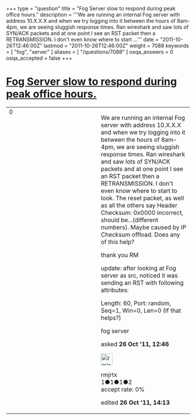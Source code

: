 +++
type = "question"
title = "Fog Server slow to respond during peak office hours."
description = '''We are running an internal Fog server with address 10.X.X.X and when we try logging into it between the hours of 8am-4pm, we are seeing sluggish response times. Ran wireshark and saw lots of SYN/ACK packets and at one point I see an RST packet then a RETRANSMISSION. I don&#x27;t even know where to start ...'''
date = "2011-10-26T12:46:00Z"
lastmod = "2011-10-26T12:46:00Z"
weight = 7088
keywords = [ "fog", "server" ]
aliases = [ "/questions/7088" ]
osqa_answers = 0
osqa_accepted = false
+++

<div class="headNormal">

# [Fog Server slow to respond during peak office hours.](/questions/7088/fog-server-slow-to-respond-during-peak-office-hours)

</div>

<div id="main-body">

<div id="askform">

<table id="question-table" style="width:100%;"><colgroup><col style="width: 50%" /><col style="width: 50%" /></colgroup><tbody><tr class="odd"><td style="width: 30px; vertical-align: top"><div class="vote-buttons"><span id="post-7088-upvote" class="ajax-command post-vote up" rel="nofollow" title="I like this post (click again to cancel)"> </span><div id="post-7088-score" class="post-score" title="current number of votes">0</div><span id="post-7088-downvote" class="ajax-command post-vote down" rel="nofollow" title="I dont like this post (click again to cancel)"> </span> <span id="favorite-mark" class="ajax-command favorite-mark" rel="nofollow" title="mark/unmark this question as favorite (click again to cancel)"> </span><div id="favorite-count" class="favorite-count"></div></div></td><td><div id="item-right"><div class="question-body"><p>We are running an internal Fog server with address 10.X.X.X and when we try logging into it between the hours of 8am-4pm, we are seeing sluggish response times. Ran wireshark and saw lots of SYN/ACK packets and at one point I see an RST packet then a RETRANSMISSION. I don't even know where to start to look. The reset packet, as well as all the others say Header Checksum: 0x0000 incorrect, should be...(different numbers). Maybe caused by IP Checksum offload. Does any of this help?</p><p>thank you RM</p><p>update: after looking at Fog server as src, noticed it was sending an RST with following attributes:</p><p>Length: 60, Port: random, Seq=1, Win=0, Len=0 (If that helps?)</p></div><div id="question-tags" class="tags-container tags"><span class="post-tag tag-link-fog" rel="tag" title="see questions tagged &#39;fog&#39;">fog</span> <span class="post-tag tag-link-server" rel="tag" title="see questions tagged &#39;server&#39;">server</span></div><div id="question-controls" class="post-controls"></div><div class="post-update-info-container"><div class="post-update-info post-update-info-user"><p>asked <strong>26 Oct '11, 12:46</strong></p><img src="https://secure.gravatar.com/avatar/ad752e419882af61ef26606d035eb8e2?s=32&amp;d=identicon&amp;r=g" class="gravatar" width="32" height="32" alt="rmjrtx&#39;s gravatar image" /><p><span>rmjrtx</span><br />
<span class="score" title="1 reputation points">1</span><span title="1 badges"><span class="badge1">●</span><span class="badgecount">1</span></span><span title="1 badges"><span class="silver">●</span><span class="badgecount">1</span></span><span title="2 badges"><span class="bronze">●</span><span class="badgecount">2</span></span><br />
<span class="accept_rate" title="Rate of the user&#39;s accepted answers">accept rate:</span> <span title="rmjrtx has no accepted answers">0%</span></p></div><div class="post-update-info post-update-info-edited"><p><span> edited <strong>26 Oct '11, 14:13</strong> </span></p></div></div><div id="comments-container-7088" class="comments-container"></div><div id="comment-tools-7088" class="comment-tools"></div><div class="clear"></div><div id="comment-7088-form-container" class="comment-form-container"></div><div class="clear"></div></div></td></tr></tbody></table>

</div>

</div>

